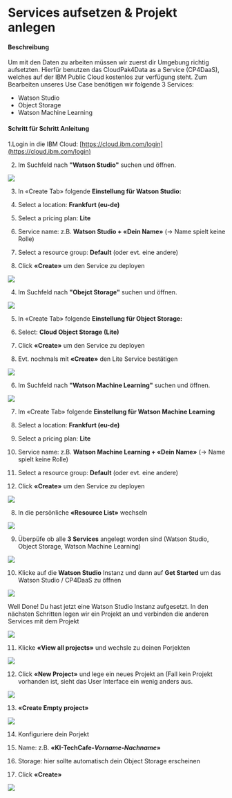 # Services aufsetzen & Projekt anlegen

#### Beschreibung

Um mit den Daten zu arbeiten müssen wir zuerst dir Umgebung richtig aufsetzten. Hierfür benutzen das CloudPak4Data as a Service \(CP4DaaS\), welches auf der IBM Public Cloud kostenlos zur verfügung steht. Zum Bearbeiten unseres Use Case benötigen wir folgende 3 Services:  
- Watson Studio  
- Object Storage  
- Watson Machine Learning

#### Schritt für Schritt Anleitung

1.Login in die IBM Cloud: [https://cloud.ibm.com/login](https://cloud.ibm.com/login)

2. Im Suchfeld nach **"Watson Studio"** suchen und öffnen.

![](../../../../.gitbook/assets/image%20%2853%29.png)

3. In «Create Tab» folgende **Einstellung für Watson Studio:**

1. Select a location: **Frankfurt \(eu-de\)**
2. Select a pricing plan: **Lite**
3. Service name: z.B. **Watson Studio + «Dein Name»** \(-&gt; Name spielt keine Rolle\)
4. Select a resource group: **Default** \(oder evt. eine andere\)
5. Click **«Create»** um den Service zu deployen

![](../../../../.gitbook/assets/image%20%2854%29.png)

4. Im Suchfeld nach **"Obejct Storage"** suchen und öffnen.

![](../../../../.gitbook/assets/image%20%2884%29.png)

5. In «Create Tab» folgende **Einstellung für Object Storage:**

1. Select: **Cloud Object Storage \(Lite\)**
2. Click **«Create»** um den Service zu deployen
3. Evt. nochmals mit **«Create»** den Lite Service bestätigen

![](../../../../.gitbook/assets/image%20%2891%29.png)

6. Im Suchfeld nach **"Watson Machine Learning"** suchen und öffnen.

![](../../../../.gitbook/assets/image%20%2885%29.png)

7. Im «Create Tab» folgende **Einstellung für Watson Machine Learning**

1. Select a location: **Frankfurt \(eu-de\)**
2. Select a pricing plan: **Lite**
3. Service name: z.B. **Watson Machine Learning + «Dein Name»** \(-&gt; Name spielt keine Rolle\)
4. Select a resource group: **Default** \(oder evt. eine andere\)
5. Click **«Create»** um den Service zu deployen

![](../../../../.gitbook/assets/image%20%2886%29.png)

8. In die persönliche **«Resource List»** wechseln

![](../../../../.gitbook/assets/image%20%2882%29.png)

9. Überpüfe ob alle **3 Services** angelegt worden sind \(Watson Studio, Object Storage, Watson Machine Learning\)

![](../../../../.gitbook/assets/image%20%2879%29.png)

10. Klicke auf die **Watson Studio** Instanz und dann auf **Get Started**  um das Watson Studio / CP4DaaS zu öffnen

![](../../../../.gitbook/assets/image%20%2888%29.png)

Well Done! Du hast jetzt eine Watson Studio Instanz aufgesetzt. In den nächsten Schritten legen wir ein Projekt an und verbinden die anderen Services mit dem Projekt

![](../../../../.gitbook/assets/image%20%2877%29.png)

11. Klicke **«View all projects»** und wechsle zu deinen Porjekten

![](../../../../.gitbook/assets/image%20%2889%29.png)

12. Click **«New Project»** und lege ein neues Projekt an \(Fall kein Projekt vorhanden ist, sieht das User Interface ein wenig anders aus.

![](../../../../.gitbook/assets/image%20%2881%29.png)



13. **«Create Empty project»**

![](../../../../.gitbook/assets/image%20%2883%29.png)

14. Konfiguriere dein Porjekt

1. Name: z.B. **«KI-TechCafe-**_**Vorname-Nachname**_**»**
2. Storage: hier sollte automatisch dein Object Storage erscheinen
3. Click **«Create»**

![](../../../../.gitbook/assets/image%20%2890%29.png)



